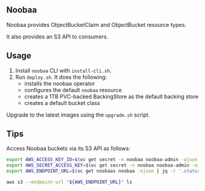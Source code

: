## Noobaa

Noobaa provides ObjectBucketClaim and ObjectBucket resource types.

It also provides an S3 API to consumers.

## Usage

1. Install `noobaa` CLI with `install-cli.sh`.
1. Run `deploy.sh`. It does the following:
    - installs the noobaa operator
    - configures the default `noobaa` resource
    - creates a 1TB PVC-backed BackingStore as the default backing store
    - creates a default bucket class

Upgrade to the latest images using the `upgrade.sh` script.

## Tips

Access Noobaa buckets via its S3 API as follows:

```bash
export AWS_ACCESS_KEY_ID=$(oc get secret -n noobaa noobaa-admin -ojson | jq -r '.data.AWS_ACCESS_KEY_ID | @base64d')
export AWS_SECRET_ACCESS_KEY=$(oc get secret -n noobaa noobaa-admin -ojson | jq -r '.data.AWS_SECRET_ACCESS_KEY | @base64d')
export AWS_ENDPOINT_URL=$(oc get noobaas noobaa -ojson | jq -r '.status.services["serviceS3"].externalDNS[0]')

aws s3 --endpoint-url "${AWS_ENDPOINT_URL}" ls
```

